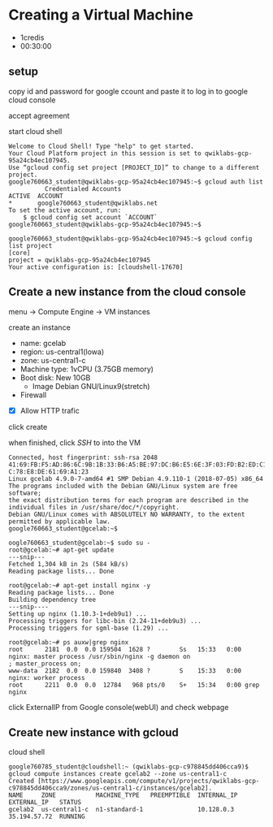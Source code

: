 # Creating a Virtual Machine
- 1credis
- 00:30:00

## setup

copy id and password for google ccount and paste it to log in to google cloud console

accept agreement

start cloud shell


```console
Welcome to Cloud Shell! Type "help" to get started.
Your Cloud Platform project in this session is set to qwiklabs-gcp-95a24cb4ec107945.
Use “gcloud config set project [PROJECT_ID]” to change to a different project.
google760663_student@qwiklabs-gcp-95a24cb4ec107945:~$ gcloud auth list
          Credentialed Accounts
ACTIVE  ACCOUNT
*       google760663_student@qwiklabs.net
To set the active account, run:
    $ gcloud config set account `ACCOUNT`
google760663_student@qwiklabs-gcp-95a24cb4ec107945:~$
```

```console
google760663_student@qwiklabs-gcp-95a24cb4ec107945:~$ gcloud config list project
[core]
project = qwiklabs-gcp-95a24cb4ec107945
Your active configuration is: [cloudshell-17670]
```

## Create a new instance from the cloud console

menu -> Compute Engine -> VM instances

create an instance
- name: gcelab
- region: us-central1(lowa)
- zone: us-central1-c
- Machine type: 1vCPU (3.75GB memory)
- Boot disk: New 10GB 
  - Image Debian GNU/Linux9(stretch)
- Firewall
 - [x] Allow HTTP trafic
 
 click create
 
 when finished, click _SSH_ to into the VM
 
 ```console
 Connected, host fingerprint: ssh-rsa 2048 41:69:FB:F5:AD:86:6C:9B:1B:33:B6:A5:BE:97:DC:B6:E5:6E:3F:03:FD:B2:ED:C1:1
C:78:E8:DE:61:69:A1:23
Linux gcelab 4.9.0-7-amd64 #1 SMP Debian 4.9.110-1 (2018-07-05) x86_64
The programs included with the Debian GNU/Linux system are free software;
the exact distribution terms for each program are described in the
individual files in /usr/share/doc/*/copyright.
Debian GNU/Linux comes with ABSOLUTELY NO WARRANTY, to the extent
permitted by applicable law.
google760663_student@gcelab:~$ 
```
```console
oogle760663_student@gcelab:~$ sudo su -
root@gcelab:~# apt-get update
---snip---
Fetched 1,304 kB in 2s (584 kB/s)
Reading package lists... Done
```


```console
root@gcelab:~# apt-get install nginx -y
Reading package lists... Done
Building dependency tree       
---snip----
Setting up nginx (1.10.3-1+deb9u1) ...
Processing triggers for libc-bin (2.24-11+deb9u3) ...
Processing triggers for sgml-base (1.29) ...
```
```console
root@gcelab:~# ps auxw|grep nginx
root      2181  0.0  0.0 159504  1628 ?        Ss   15:33   0:00 nginx: master process /usr/sbin/nginx -g daemon on
; master_process on;
www-data  2182  0.0  0.0 159840  3408 ?        S    15:33   0:00 nginx: worker process
root      2211  0.0  0.0  12784   968 pts/0    S+   15:34   0:00 grep nginx
```

click ExternalIP from Google console(webUI) and check webpage

## Create new instance with gcloud

cloud shell
```console
google760785_student@cloudshell:~ (qwiklabs-gcp-c978845dd406cca9)$ gcloud compute instances create gcelab2 --zone us-central1-c
Created [https://www.googleapis.com/compute/v1/projects/qwiklabs-gcp-c978845dd406cca9/zones/us-central1-c/instances/gcelab2].
NAME     ZONE           MACHINE_TYPE   PREEMPTIBLE  INTERNAL_IP  EXTERNAL_IP   STATUS
gcelab2  us-central1-c  n1-standard-1               10.128.0.3   35.194.57.72  RUNNING
```
